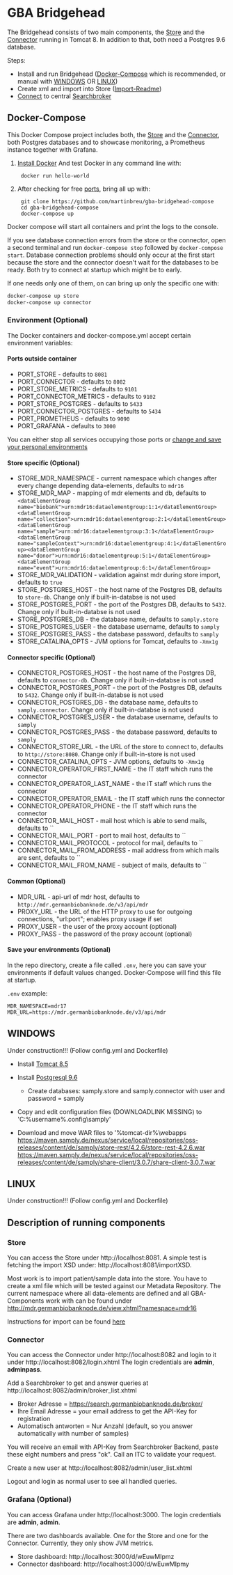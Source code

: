 # GBA Bridgehead

The Bridgehead consists of two main components, the [Store][1] and the [Connector][2] running in Tomcat 8. In addition to that, both need a Postgres 9.6 database.

Steps:
* Install and run Bridgehead ([Docker-Compose](#Docker-Compose) which is recommended, or manual with [WINDOWS](#WINDOWS) OR [LINUX](#LINUX))
* Create xml and import into Store ([Import-Readme](import/IMPORT.md))
* [Connect](#Connector) to central [Searchbroker](https://search.germanbiobanknode.de/)


## Docker-Compose
This Docker Compose project includes both, the [Store][1] and the [Connector][2], both Postgres databases and to showcase monitoring, a Prometheus instance together with Grafana.

1. [Install Docker](https://docs.docker.com/install/)
And test Docker in any command line with:
        
        docker run hello-world

2. After checking for free [ports](#Ports-outside-container), bring all up with:

        git clone https://github.com/martinbreu/gba-bridgehead-compose
        cd gba-bridgehead-compose
        docker-compose up

Docker compose will start all containers and print the logs to the console.

If you see database connection errors from the store or the connector, open a second terminal and run `docker-compose stop` followed by `docker-compose start`. Database connection problems should only occur at the first start because the store and the connector doesn't wait for the databases to be ready. Both try to connect at startup which might be to early.

If one needs only one of them, on can bring up only the specific one with:

```sh
docker-compose up store
docker-compose up connector
```

### Environment (Optional)

The Docker containers and docker-compose.yml accept certain environment variables:

#### Ports outside container

* PORT_STORE - defaults to `8081`
* PORT_CONNECTOR - defaults to `8082`
* PORT_STORE_METRICS - defaults to `9101`
* PORT_CONNECTOR_METRICS - defaults to `9102`
* PORT_STORE_POSTGRES - defaults to `5433`
* PORT_CONNECTOR_POSTGRES - defaults to `5434`
* PORT_PROMETHEUS - defaults to `9090`
* PORT_GRAFANA - defaults to `3000`

You can either stop all services occupying those ports or [change and save your personal environments](#Save-your-environments-(Optional)) 


#### Store specific (Optional)
* STORE_MDR_NAMESPACE - current namespace which changes after every change depending data-elements, defaults to `mdr16`
* STORE_MDR_MAP - mapping of mdr elements and db, defaults to `<dataElementGroup name="biobank">urn:mdr16:dataelementgroup:1:1</dataElementGroup><dataElementGroup name="collection">urn:mdr16:dataelementgroup:2:1</dataElementGroup><dataElementGroup name="sample">urn:mdr16:dataelementgroup:3:1</dataElementGroup><dataElementGroup name="sampleContext">urn:mdr16:dataelementgroup:4:1</dataElementGroup><dataElementGroup name="donor">urn:mdr16:dataelementgroup:5:1</dataElementGroup><dataElementGroup name="event">urn:mdr16:dataelementgroup:6:1</dataElementGroup>`
* STORE_MDR_VALIDATION - validation against mdr during store import, defaults to `true`
* STORE_POSTGRES_HOST - the host name of the Postgres DB, defaults to `store-db`. Change only if built-in-databse is not used
* STORE_POSTGRES_PORT - the port of the Postgres DB, defaults to `5432`. Change only if built-in-databse is not used
* STORE_POSTGRES_DB - the database name, defaults to `samply.store`
* STORE_POSTGRES_USER - the database username, defaults to `samply`
* STORE_POSTGRES_PASS - the database password, defaults to `samply`
* STORE_CATALINA_OPTS - JVM options for Tomcat, defaults to `-Xmx1g`

#### Connector specific (Optional)
* CONNECTOR_POSTGRES_HOST - the host name of the Postgres DB, defaults to `connector-db`. Change only if built-in-databse is not used
* CONNECTOR_POSTGRES_PORT - the port of the Postgres DB, defaults to `5432`. Change only if built-in-databse is not used
* CONNECTOR_POSTGRES_DB - the database name, defaults to `samply.connector`. Change only if built-in-databse is not used
* CONNECTOR_POSTGRES_USER - the database username, defaults to `samply`
* CONNECTOR_POSTGRES_PASS - the database password, defaults to `samply`
* CONNECTOR_STORE_URL - the URL of the store to connect to, defaults to `http://store:8080`. Change only if built-in-store is not used
* CONNECTOR_CATALINA_OPTS - JVM options, defaults to `-Xmx1g`
* CONNECTOR_OPERATOR_FIRST_NAME - the IT staff which runs the connector
* CONNECTOR_OPERATOR_LAST_NAME - the IT staff which runs the connector
* CONNECTOR_OPERATOR_EMAIL - the IT staff which runs the connector
* CONNECTOR_OPERATOR_PHONE - the IT staff which runs the connector
* CONNECTOR_MAIL_HOST - mail host which is able to send mails, defaults to ``
* CONNECTOR_MAIL_PORT - port to mail host, defaults to ``
* CONNECTOR_MAIL_PROTOCOL - protocol for mail, defaults to ``
* CONNECTOR_MAIL_FROM_ADDRESS - mail address from which mails are sent, defaults to ``
* CONNECTOR_MAIL_FROM_NAME - subject of mails, defaults to ``

#### Common (Optional)
* MDR_URL - api-url of mdr host, defaults to `http://mdr.germanbiobanknode.de/v3/api/mdr`
* PROXY_URL - the URL of the HTTP proxy to use for outgoing connections, "url:port"; enables proxy usage if set
* PROXY_USER - the user of the proxy account (optional)
* PROXY_PASS - the password of the proxy account (optional)


#### Save your environments (Optional)
In the repo directory, create a file called `.env`, here you can save your environments if default values changed.
Docker-Compose will find this file at startup.

`.env` example:
```
MDR_NAMESPACE=mdr17
MDR_URL=https://mdr.germanbiobanknode.de/v3/api/mdr
```



## WINDOWS

Under construction!!! (Follow config.yml and Dockerfile)

* Install [Tomcat 8.5](https://tomcat.apache.org/download-80.cgi)
* Install [Postgresql 9.6](https://www.postgresql.org/download/)
    * Create databases: samply.store and samply.connector with user and password = samply

* Copy and edit configuration files (DOWNLOADLINK MISSING) to 'C:\%username%\.config\samply\'
* Download and move WAR files to '%tomcat-dir%\webapps\
    https://maven.samply.de/nexus/service/local/repositories/oss-releases/content/de/samply/store-rest/4.2.6/store-rest-4.2.6.war
    https://maven.samply.de/nexus/service/local/repositories/oss-releases/content/de/samply/share-client/3.0.7/share-client-3.0.7.war

## LINUX

Under construction!!!  (Follow config.yml and Dockerfile)


## Description of running components

### Store

You can access the Store under http://localhost:8081. A simple test is fetching the import XSD under: http://localhost:8081/importXSD.

Most work is to import patient/sample data into the store. You have to create a xml file which will be tested against our Metadata Repository.
The current namespace where all data-elements are defined and all GBA-Components work with can be found under http://mdr.germanbiobanknode.de/view.xhtml?namespace=mdr16

Instructions for import can be found [here](import/IMPORT.md)

### Connector

You can access the Connector under http://localhost:8082 and login to it under http://localhost:8082/login.xhtml The login credentials are **admin**, **adminpass**.

Add a Searchbroker to get and answer queries at http://localhost:8082/admin/broker_list.xhtml 
* Broker Adresse = https://search.germanbiobanknode.de/broker/
* Ihre Email Adresse = your email address to get the API-Key for registration
* Automatisch antworten = Nur Anzahl (default, so you answer automatically with number of samples)

You will receive an email with API-Key from Searchbroker Backend, paste these eight numbers and press "ok". Call an ITC to validate your request.


Create a new user at http://localhost:8082/admin/user_list.xhtml

Logout and login as normal user to see all handled queries.


### Grafana (Optional)

You can access Grafana under http://localhost:3000. The login credentials are **admin**, **admin**.

There are two dashboards available. One for the Store and one for the Connector. Currently, they only show JVM metrics.

* Store dashboard: http://localhost:3000/d/wEuwMIpmz
* Connector dashboard: http://localhost:3000/d/wEuwMIpmy



[1]: <https://github.com/martinbreu/samply-store>
[2]: <https://github.com/martinbreu/samply-connector>
